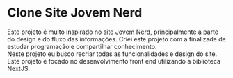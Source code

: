 # Clone Site Jovem Nerd  
  
Este projeto é muito inspirado no site [Jovem Nerd](https://jovemnerd.com.br/), principalmente a parte do design e do fluxo das informações. Criei este projeto com a finalizade de estudar programação e compartilhar conhecimento.   
Neste projeto eu busco recriar todas as funcionalidades e design do site. Este projeto é focado no desenvolvimento front end utilizando a biblioteca NextJS.

  

